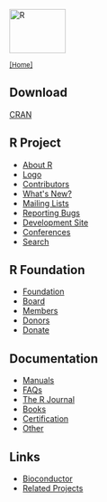 <div class="row">
<div class="col-xs-6 col-sm-12">

<a href="/"><img src="/Rlogo.png" width="100" height="78" alt = "R" /></a>

<small>[[Home]](/)</small>

## Download

[CRAN](http://cran.r-project.org/mirrors.html)

## R Project

* [About R](/about.html)
* [Logo](/logo/)
* [Contributors](/contributors.html)
* [What's New?](/news.html)
* [Mailing Lists](/mail.html)
* [Reporting Bugs](/bugs.html)
* [Development Site](http://developer.R-project.org)
* [Conferences](/conferences.html)
* [Search](/search.html)

</div>
<div class="col-xs-6 col-sm-12">

## R Foundation

* [Foundation](/foundation/)
* [Board](/foundation/board.html)
* [Members](/foundation/members.html)
* [Donors](/foundation/donors.html)
* [Donate](/foundation/donations.html)

## Documentation

* [Manuals](http://cran.r-project.org/manuals.html)
* [FAQs](http://cran.r-project.org/faqs.html)
* [The R Journal](http://journal.r-project.org)
* [Books](/doc/bib/R-books.html)
* [Certification](/certification.html)
* [Other](/other-docs.html)

## Links
 
* [Bioconductor](http://www.bioconductor.org)
* [Related Projects](/other-projects.html)

</div>
</div>
